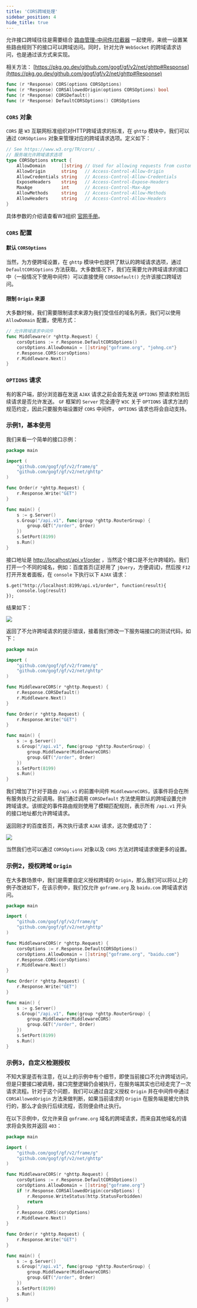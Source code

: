 ```yaml
---
title: 'CORS跨域处理'
sidebar_position: 4
hide_title: true
---
```


允许接口跨域往往是需要结合 [路由管理-中间件/拦截器](output/goframe-v2.5-md/WEB服务开发/路由管理/路由管理-中间件拦截器) 一起使用，来统一设置某些路由规则下的接口可以跨域访问。同时，针对允许 `WebSocket` 的跨域请求访问，也是通过该方式来实现。

相关方法： [https://pkg.go.dev/github.com/gogf/gf/v2/net/ghttp#Response](https://pkg.go.dev/github.com/gogf/gf/v2/net/ghttp#Response)

```go
func (r *Response) CORS(options CORSOptions)
func (r *Response) CORSAllowedOrigin(options CORSOptions) bool
func (r *Response) CORSDefault()
func (r *Response) DefaultCORSOptions() CORSOptions
```

### `CORS` 对象

`CORS` 是 `W3` 互联网标准组织对HTTP跨域请求的标准，在 `ghttp` 模块中，我们可以通过 `CORSOptions` 对象来管理对应的跨域请求选项。定义如下：

```go
// See https://www.w3.org/TR/cors/ .
// 服务端允许跨域请求选项
type CORSOptions struct {
    AllowDomain      []string // Used for allowing requests from custom domains
    AllowOrigin      string   // Access-Control-Allow-Origin
    AllowCredentials string   // Access-Control-Allow-Credentials
    ExposeHeaders    string   // Access-Control-Expose-Headers
    MaxAge           int      // Access-Control-Max-Age
    AllowMethods     string   // Access-Control-Allow-Methods
    AllowHeaders     string   // Access-Control-Allow-Headers
}
```

具体参数的介绍请查看W3组织 [官网手册](https://www.w3.org/TR/cors/)。

### `CORS` 配置

#### 默认 `CORSOptions`

当然，为方便跨域设置，在 `ghttp` 模块中也提供了默认的跨域请求选项，通过 `DefaultCORSOptions` 方法获取。大多数情况下，我们在需要允许跨域请求的接口中（一般情况下使用中间件）可以直接使用 `CORSDefault()` 允许该接口跨域访问。

#### 限制 `Origin` 来源

大多数时候，我们需要限制请求来源为我们受信任的域名列表，我们可以使用 `AllowDomain` 配置，使用方式：

```go
// 允许跨域请求中间件
func Middleware(r *ghttp.Request) {
    corsOptions := r.Response.DefaultCORSOptions()
    corsOptions.AllowDomain = []string{"goframe.org", "johng.cn"}
    r.Response.CORS(corsOptions)
    r.Middleware.Next()
}
```

### `OPTIONS` 请求

有的客户端，部分浏览器在发送 `AJAX` 请求之前会首先发送 `OPTIONS` 预请求检测后续请求是否允许发送。 `GF` 框架的 `Server` 完全遵守 `W3C` 关于 `OPTIONS` 请求方法的规范约定，因此只要服务端设置好 `CORS` 中间件， `OPTIONS` 请求也将会自动支持。

### 示例1，基本使用

我们来看一个简单的接口示例：

```go
package main

import (
    "github.com/gogf/gf/v2/frame/g"
    "github.com/gogf/gf/v2/net/ghttp"
)

func Order(r *ghttp.Request) {
    r.Response.Write("GET")
}

func main() {
    s := g.Server()
    s.Group("/api.v1", func(group *ghttp.RouterGroup) {
        group.GET("/order", Order)
    })
    s.SetPort(8199)
    s.Run()
}
```

接口地址是 [http://localhost/api.v1/order](http://localhost/api.v1/order) ，当然这个接口是不允许跨域的。我们打开一个不同的域名，例如：百度首页(正好用了 `jQuery`，方便调试)，然后按 `F12` 打开开发者面板，在 `console` 下执行以下 `AJAX` 请求：

```
$.get("http://localhost:8199/api.v1/order", function(result){
    console.log(result)
});
```

结果如下：

![](/markdown/7aad484b66e660fd3e12d77422df7928.png)

返回了不允许跨域请求的提示错误，接着我们修改一下服务端接口的测试代码，如下：

```go
package main

import (
    "github.com/gogf/gf/v2/frame/g"
    "github.com/gogf/gf/v2/net/ghttp"
)

func MiddlewareCORS(r *ghttp.Request) {
    r.Response.CORSDefault()
    r.Middleware.Next()
}

func Order(r *ghttp.Request) {
    r.Response.Write("GET")
}

func main() {
    s := g.Server()
    s.Group("/api.v1", func(group *ghttp.RouterGroup) {
        group.Middleware(MiddlewareCORS)
        group.GET("/order", Order)
    })
    s.SetPort(8199)
    s.Run()
}
```

我们增加了针对于路由 `/api.v1` 的前置中间件 `MiddlewareCORS`，该事件将会在所有服务执行之前调用。我们通过调用 `CORSDefault` 方法使用默认的跨域设置允许跨域请求。该绑定的事件路由规则使用了模糊匹配规则，表示所有 `/api.v1` 开头的接口地址都允许跨域请求。

返回刚才的百度首页，再次执行请求 `AJAX` 请求，这次便成功了：

![](/markdown/61862aabc8d6ebfdf58112bd52d8a458.png)

当然我们也可以通过 `CORSOptions` 对象以及 `CORS` 方法对跨域请求做更多的设置。

### 示例2，授权跨域 `Origin`

在大多数场景中，我们是需要自定义授权跨域的 `Origin`，那么我们可以将以上的例子改进如下，在该示例中，我们仅允许 `goframe.org` 及 `baidu.com` 跨域请求访问。

```go
package main

import (
    "github.com/gogf/gf/v2/frame/g"
    "github.com/gogf/gf/v2/net/ghttp"
)

func MiddlewareCORS(r *ghttp.Request) {
    corsOptions := r.Response.DefaultCORSOptions()
    corsOptions.AllowDomain = []string{"goframe.org", "baidu.com"}
    r.Response.CORS(corsOptions)
    r.Middleware.Next()
}

func Order(r *ghttp.Request) {
    r.Response.Write("GET")
}

func main() {
    s := g.Server()
    s.Group("/api.v1", func(group *ghttp.RouterGroup) {
        group.Middleware(MiddlewareCORS)
        group.GET("/order", Order)
    })
    s.SetPort(8199)
    s.Run()
}
```

### 示例3，自定义检测授权

不知大家是否有注意，在以上的示例中有个细节，即使当前接口不允许跨域访问，但是只要接口被调用，接口完整逻辑仍会被执行，在服务端其实也已经走完了一次请求流程。针对于这个问题，我们可以通过自定义授权 `Origin` 并在中间件中通过 `CORSAllowedOrigin` 方法来做判断，如果当前请求的 `Origin` 在服务端是被允许执行的，那么才会执行后续流程，否则便会终止执行。

在以下示例中，仅允许来自 `goframe.org` 域名的跨域请求，而来自其他域名的请求将会失败并返回 `403`：

```go
package main

import (
    "github.com/gogf/gf/v2/frame/g"
    "github.com/gogf/gf/v2/net/ghttp"
)

func MiddlewareCORS(r *ghttp.Request) {
    corsOptions := r.Response.DefaultCORSOptions()
    corsOptions.AllowDomain = []string{"goframe.org"}
    if !r.Response.CORSAllowedOrigin(corsOptions) {
        r.Response.WriteStatus(http.StatusForbidden)
        return
    }
    r.Response.CORS(corsOptions)
    r.Middleware.Next()
}

func Order(r *ghttp.Request) {
    r.Response.Write("GET")
}

func main() {
    s := g.Server()
    s.Group("/api.v1", func(group *ghttp.RouterGroup) {
        group.Middleware(MiddlewareCORS)
        group.GET("/order", Order)
    })
    s.SetPort(8199)
    s.Run()
}
```